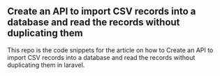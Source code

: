 ## Create an API to import CSV records into a database and read the records without duplicating them

This repo is the code snippets for the article on how to Create an API to import CSV records into a database and read the records without duplicating them in laravel.


